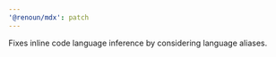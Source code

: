 ```yaml
---
'@renoun/mdx': patch
---
```


Fixes inline code language inference by considering language aliases.
